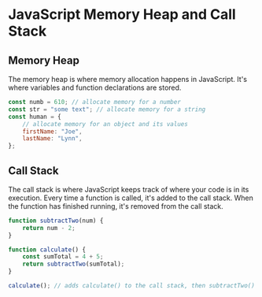 # JavaScript Memory Heap and Call Stack

## Memory Heap

The memory heap is where memory allocation happens in JavaScript. It's where variables and function declarations are stored.

```javascript
const numb = 610; // allocate memory for a number
const str = "some text"; // allocate memory for a string
const human = {
	// allocate memory for an object and its values
	firstName: "Joe",
	lastName: "Lynn",
};
```

## Call Stack

The call stack is where JavaScript keeps track of where your code is in its execution. Every time a function is called, it's added to the call stack. When the function has finished running, it's removed from the call stack.

```javascript
function subtractTwo(num) {
	return num - 2;
}

function calculate() {
	const sumTotal = 4 + 5;
	return subtractTwo(sumTotal);
}

calculate(); // adds calculate() to the call stack, then subtractTwo()
```
